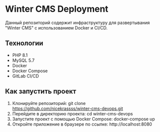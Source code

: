 # Winter CMS Deployment
Данный репозиторий содержит инфраструктуру для развертывания "Winter CMS" с использованием Docker и CI/CD.
## Технологии
- PHP 8.1
- MySQL 5.7
- Docker
- Docker Compose
- GitLab CI/CD
## Как запустить проект
1. Клонируйте репозиторий: git clone https://github.com/nicekrassss/winter-cms-devops.git
2. Перейдите в директорию проекта: cd winter-cms-devops
3. Запустите проект с помощью Docker Compose: docker-compose up
4. Откройте приложение в браузере по ссылке: http://localhost:8080
